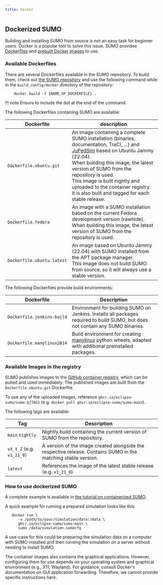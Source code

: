 ```yaml
---
title: Docker
---
```


## Dockerized SUMO

Building and installing SUMO from source is not an easy task for beginner users.
Docker is a popular tool to solve this issue.
SUMO provides [Dockerfiles](https://github.com/eclipse-sumo/sumo/blob/main/build_config/docker) and [prebuilt Docker images](https://github.com/eclipse-sumo/sumo/pkgs/container/sumo/versions) to use.

### Available Dockerfiles

There are several Dockerfiles available in the SUMO repository.
To build them, check out [the SUMO repository](https://github.com/eclipse-sumo/sumo) and use the following command while in the `build_config/docker` directory of the repository:

```shell
    docker build -f {NAME_OF_DOCKERFILE} .
```

!!! note
    Ensure to include the dot at the end of the command.

The following Dockerfiles containing SUMO are available:

| Dockerfile                 | description                                                                                                                                                                                                                                                                                                                                                                              |
|----------------------------|------------------------------------------------------------------------------------------------------------------------------------------------------------------------------------------------------------------------------------------------------------------------------------------------------------------------------------------------------------------------------------------|
| `Dockerfile.ubuntu.git`    | An image containing a complete SUMO installation (binaries, documentation, TraCI, ...) and [JuPedSim](https://www.jupedsim.org) based on Ubuntu Jammy (22.04). <br> When building this image, the latest version of SUMO from the repository is used. <br> This image is built nightly and uploaded to the container registry. <br> It is also built and tagged for each stable release. |
| `Dockerfile.fedora`        | An image with a SUMO installation based on the current Fedora development version (rawhide). <br> When building this image, the latest version of SUMO from the repository is used.                                                                                                                                                                                                      |
| `Dockerfile.ubuntu.latest` | An image based on Ubuntu Jammy (22.04) with SUMO installed from the APT package manager. <br> This image does not build SUMO from source, so it will always use a stable version.                                                                                                                                                                                                            |

The following Dockerfiles provide build environments:

| Dockerfile                 | Description                                                                                                                                 |
|----------------------------|---------------------------------------------------------------------------------------------------------------------------------------------|
| `Dockerfile.jenkins-build` | Environment for building SUMO on Jenkins. Installs all packages required to build SUMO, but does not contain any SUMO binaries.             |
| `Dockerfile.manylinux2014` | Build environment for creating [manylinux](https://github.com/pypa/manylinux) python wheels, adapted with additional preinstalled packages. |

### Available Images in the registry

SUMO publishes images to the [GitHub container registry](https://ghcr.io/eclipse-sumo/sumo), which can be pulled and
used immediately.
The published images are built from the `Dockerfile.ubuntu.git` Dockerfile.

To use any of the uploaded images, reference `ghcr.io/eclipse-sumo/sumo:${TAG}` (e.g. `docker pull ghcr.io/eclipse-sumo/sumo:main`).

The following tags are available:

| Tag                       | Description                                                                                                    |
|---------------------------|----------------------------------------------------------------------------------------------------------------|
| `main` `nightly`          | Nightly build containing the current version of SUMO from the repository.                                      |
| `vX_Y_Z` (e.g. `v1_21_0`) | A version of the image created alongside the respective release. Contains SUMO in the matching stable version. |
| `latest`                  | References the image of the latest stable release (e.g. `v1_21_0`)                                             |

### How to use dockerized SUMO

A complete example is available in [the tutorial on containerized SUMO](../Tutorials/Containerized_SUMO.md).

A quick example for running a prepared simulation looks like this:

```shell
   docker run \
      -v /path/to/your/simulation/data:/data \
      ghcr.io/eclipse-sumo/sumo:main \
      sumo /data/simulation.sumocfg
```

A use-case for this could be preparing the simulation data on a computer with SUMO installed and then running the simulation on a server without needing to install SUMO.

The container images also contains the graphical applications.
However, configuring them for use depends on your operating system and graphical environment (e.g., X11, Wayland).
For guidance, consult Docker's documentation on GUI application forwarding.
Therefore, we cannot provide specific instructions here.
